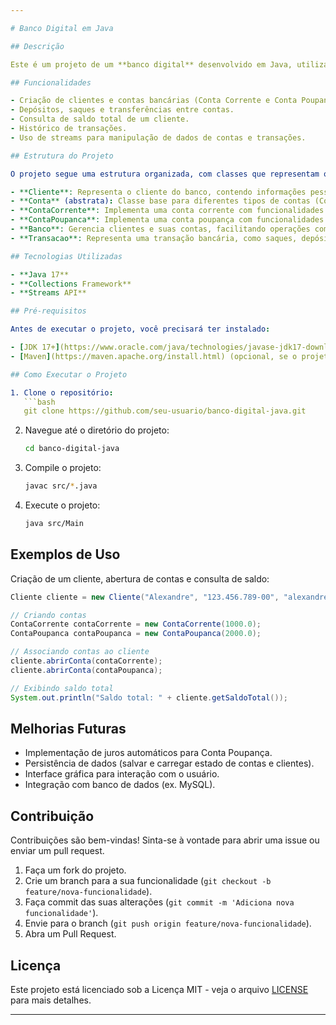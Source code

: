 ```yaml
---

# Banco Digital em Java

## Descrição

Este é um projeto de um **banco digital** desenvolvido em Java, utilizando os princípios de **Orientação a Objetos (OO)**. O objetivo principal é simular operações bancárias como criação de contas, saques, depósitos e transferências, aplicando conceitos de **collections** e **streams**.

## Funcionalidades

- Criação de clientes e contas bancárias (Conta Corrente e Conta Poupança).
- Depósitos, saques e transferências entre contas.
- Consulta de saldo total de um cliente.
- Histórico de transações.
- Uso de streams para manipulação de dados de contas e transações.

## Estrutura do Projeto

O projeto segue uma estrutura organizada, com classes que representam os principais atores e comportamentos do sistema bancário:

- **Cliente**: Representa o cliente do banco, contendo informações pessoais e a lista de contas associadas.
- **Conta** (abstrata): Classe base para diferentes tipos de contas (Conta Corrente e Conta Poupança).
- **ContaCorrente**: Implementa uma conta corrente com funcionalidades específicas, como limite de crédito especial.
- **ContaPoupanca**: Implementa uma conta poupança com funcionalidades de rendimento.
- **Banco**: Gerencia clientes e suas contas, facilitando operações como consultas e transações.
- **Transacao**: Representa uma transação bancária, como saques, depósitos ou transferências.

## Tecnologias Utilizadas

- **Java 17**
- **Collections Framework**
- **Streams API**

## Pré-requisitos

Antes de executar o projeto, você precisará ter instalado:

- [JDK 17+](https://www.oracle.com/java/technologies/javase-jdk17-downloads.html)
- [Maven](https://maven.apache.org/install.html) (opcional, se o projeto for gerenciado com Maven)

## Como Executar o Projeto

1. Clone o repositório:
   ```bash
   git clone https://github.com/seu-usuario/banco-digital-java.git
   ```

2. Navegue até o diretório do projeto:
   ```bash
   cd banco-digital-java
   ```

3. Compile o projeto:
   ```bash
   javac src/*.java
   ```

4. Execute o projeto:
   ```bash
   java src/Main
   ```

## Exemplos de Uso

Criação de um cliente, abertura de contas e consulta de saldo:

```java
Cliente cliente = new Cliente("Alexandre", "123.456.789-00", "alexandre@email.com");

// Criando contas
ContaCorrente contaCorrente = new ContaCorrente(1000.0);
ContaPoupanca contaPoupanca = new ContaPoupanca(2000.0);

// Associando contas ao cliente
cliente.abrirConta(contaCorrente);
cliente.abrirConta(contaPoupanca);

// Exibindo saldo total
System.out.println("Saldo total: " + cliente.getSaldoTotal());
```

## Melhorias Futuras

- Implementação de juros automáticos para Conta Poupança.
- Persistência de dados (salvar e carregar estado de contas e clientes).
- Interface gráfica para interação com o usuário.
- Integração com banco de dados (ex. MySQL).

## Contribuição

Contribuições são bem-vindas! Sinta-se à vontade para abrir uma issue ou enviar um pull request.

1. Faça um fork do projeto.
2. Crie um branch para a sua funcionalidade (`git checkout -b feature/nova-funcionalidade`).
3. Faça commit das suas alterações (`git commit -m 'Adiciona nova funcionalidade'`).
4. Envie para o branch (`git push origin feature/nova-funcionalidade`).
5. Abra um Pull Request.

## Licença

Este projeto está licenciado sob a Licença MIT - veja o arquivo [LICENSE](LICENSE) para mais detalhes.

---
```


